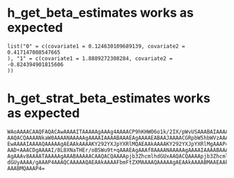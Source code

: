 # h_get_beta_estimates works as expected

    list("0" = c(covariate1 = 0.124630109689139, covariate2 = 0.417147008547665
    ), "1" = c(covariate1 = 1.8889272308284, covariate2 = -0.824394901815606
    ))

# h_get_strat_beta_estimates works as expected

    WAoAAAACAAQFAQACAwAAAAITAAAAAgAAAg4AAAACP9hKHWO6o1k/2IX/pWvUSAAABAIAAAAB
    AAQACQAAAANkaW0AAAANAAAAAgAAAAIAAAABAAAEAgAAAAEABAAJAAAACGRpbW5hbWVzAAAA
    EwAAAAIAAAAQAAAAAgAEAAkAAAAKY292YXJpYXRlMQAEAAkAAAAKY292YXJpYXRlMgAAAP4A
    AAD+AAACDgAAAAI/8L8XNaTHEr/oBSWu9t+qAAAEAgAAAf8AAAANAAAAAgAAAAIAAAABAAAE
    AgAAAv8AAAATAAAAAgAAABAAAAACAAQACQAAAApjb3ZhcmlhdGUxAAQACQAAAApjb3Zhcmlh
    dGUyAAAA/gAAAP4AAAQCAAAAAQAEAAkAAAAFbmFtZXMAAAAQAAAAAgAEAAkAAAABMAAEAAkA
    AAABMQAAAP4=

